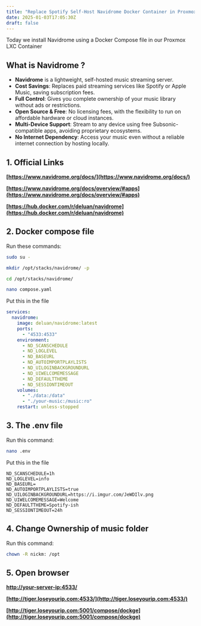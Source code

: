 ```yaml
---
title: "Replace Spotify Self-Host Navidrome Docker Container in Proxmox LXC Container"
date: 2025-01-03T17:05:30Z
draft: false
---
```

Today we install Navidrome using a Docker Compose file in our Proxmox LXC Container

## What is Navidrome ?
- **Navidrome** is a lightweight, self-hosted music streaming server.  
- **Cost Savings**: Replaces paid streaming services like Spotify or Apple Music, saving subscription fees. 
- **Full Control**: Gives you complete ownership of your music library without ads or restrictions.  
- **Open Source & Free**: No licensing fees, with the flexibility to run on affordable hardware or cloud instances.
- **Multi-Device Support**: Stream to any device using free Subsonic-compatible apps, avoiding proprietary ecosystems.  
- **No Internet Dependency**: Access your music even without a reliable internet connection by hosting locally.  


## 1. Official Links
**[https://www.navidrome.org/docs/](https://www.navidrome.org/docs/)**

**[https://www.navidrome.org/docs/overview/#apps](https://www.navidrome.org/docs/overview/#apps)**

**[https://hub.docker.com/r/deluan/navidrome](https://hub.docker.com/r/deluan/navidrome)**

## 2. Docker compose file
Run these commands:
```bash
sudo su -

mkdir /opt/stacks/navidrome/ -p

cd /opt/stacks/navidrome/

nano compose.yaml
```
 Put this in the file
```yaml
services:
  navidrome:
    image: deluan/navidrome:latest
    ports:
      - "4533:4533"
    environment:
      - ND_SCANSCHEDULE
      - ND_LOGLEVEL
      - ND_BASEURL
      - ND_AUTOIMPORTPLAYLISTS
      - ND_UILOGINBACKGROUNDURL
      - ND_UIWELCOMEMESSAGE
      - ND_DEFAULTTHEME
      - ND_SESSIONTIMEOUT
    volumes:
      - "./data:/data"
      - "./your-music:/music:ro"
    restart: unless-stopped
```
## 3. The .env file
Run this command:
```bash
nano .env
```
Put this in the file
```
ND_SCANSCHEDULE=1h
ND_LOGLEVEL=info
ND_BASEURL=
ND_AUTOIMPORTPLAYLISTS=true
ND_UILOGINBACKGROUNDURL=https://i.imgur.com/JeWDIlv.png
ND_UIWELCOMEMESSAGE=Welcome
ND_DEFAULTTHEME=Spotify-ish
ND_SESSIONTIMEOUT=24h
```
## 4. Change Ownership of music folder
Run this command:
```bash
chown -R nickm: /opt
```

## 5. Open browser
**[http://your-server-ip:4533/](http://tiger.loseyourip.com:4533/)**

**[http://tiger.loseyourip.com:4533/](http://tiger.loseyourip.com:4533/)**

**[http://tiger.loseyourip.com:5001/compose/dockge](http://tiger.loseyourip.com:5001/compose/dockge)**
